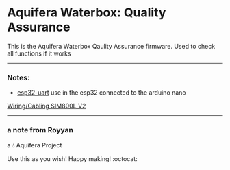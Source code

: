 # Aquifera Waterbox: Quality Assurance

This is the Aquifera Waterbox Qaulity Assurance firmware. Used to check all functions if it works

---

### Notes:

- [esp32-uart](https://github.com/royyandzakiy/esp32-uart) use in the esp32 connected to the arduino nano

[Wiring/Cabling SIM800L V2](https://github.com/royyandzakiy/aquifera-waterflow-sms)

---

### a note from Royyan

a :droplet: Aquifera Project

Use this as you wish! Happy making! :octocat:
